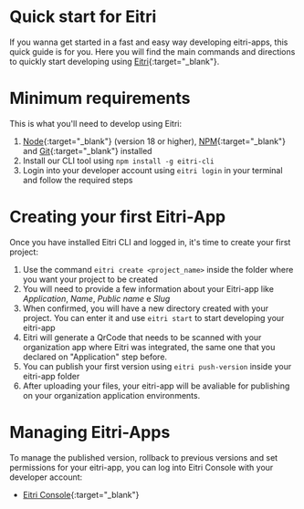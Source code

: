 # Quick start for Eitri

If you wanna get started in a fast and easy way developing eitri-apps, this quick guide is for you. Here you will find the main commands and directions to quickly start developing using [Eitri](https://www.eitri.tech/){:target="_blank"}.

# Minimum requirements

This is what you'll need to develop using Eitri:

1. [Node](https://nodejs.org/){:target="_blank"} (version 18 or higher), [NPM](https://www.npmjs.com/){:target="_blank"} and [Git](https://git-scm.com/){:target="_blank"} installed
2. Install our CLI tool using `npm install -g eitri-cli`
3. Login into your developer account using `eitri login` in your terminal and follow the required steps


# Creating your first Eitri-App

Once you have installed Eitri CLI and logged in, it's time to create your first project:

1. Use the command `eitri create <project_name>` inside the folder where you want your project to be created
2. You will need to provide a few information about your Eitri-app like *Application*, *Name*, *Public name* e *Slug*
3. When confirmed, you will have a new directory created with your project. You can enter it and use `eitri start` to start developing your eitri-app
4. Eitri will generate a QrCode that needs to be scanned with your organization app where Eitri was integrated, the same one that you declared on "Application" step before.
5. You can publish your first version using `eitri push-version` inside your eitri-app folder
6. After uploading your files, your eitri-app will be avaliable for publishing on your organization application environments.

# Managing Eitri-Apps
To manage the published version, rollback to previous versions and set permissions for your eitri-app, you can log into Eitri Console with your developer account:

- [Eitri Console](https://console.eitri.tech/){:target="_blank"}